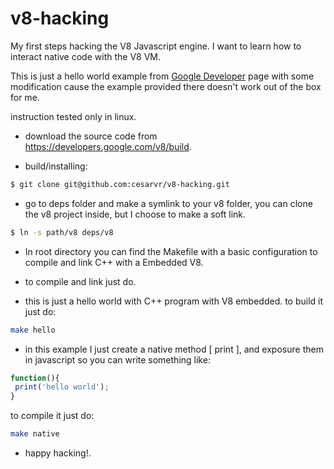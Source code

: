 # v8-hacking
My first steps hacking the V8 Javascript engine. I want to learn how to interact native code with the V8 VM.

This is just a hello world example from [Google Developer] page with some modification cause the example 
provided there doesn't work out of the box for me.

instruction tested only in linux.

 * download the source code from https://developers.google.com/v8/build. 
 
* build/installing:

```sh
$ git clone git@github.com:cesarvr/v8-hacking.git
```
 - go to deps folder and make a symlink to your v8 folder, you can clone the v8 project inside, but I choose to make a soft link.

```sh
$ ln -s path/v8 deps/v8
```
- In root directory you can find the Makefile with a basic configuration to compile and link C++ with a Embedded V8. 
  
- to compile and link just do. 


* this is just a hello world with C++ program with V8 embedded. to build it just do: 
```sh
make hello
```

* in this example I just create a native method [ print ], and exposure them in javascript so you can write something like:

```javascript
function(){
 print('hello world');
}
```

to compile it just do: 

```sh
make native
```


- happy hacking!.
 

[Google Developer]: <https://cesarvr.github.io>
